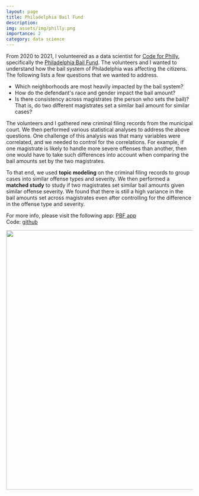 ```yaml
---
layout: page
title: Philadelphia Bail Fund
description: 
img: assets/img/philly.png
importance: 2
category: data science
---
```

From 2020 to 2021, I volunteered as a data scientist for <a href="https://codeforphilly.org/">Code for Philly</a>, specifically the <a href="https://www.phillybailfund.org/">Philadelphia Bail Fund</a>. The volunteers and I wanted to understand how the bail system of Philadelphia was affecting the citizens. The following lists a few questions that we wanted to address.

* Which neighborhoods are most heavily impacted by the bail system?
* How do the defendant's race and gender impact the bail amount?
* Is there consistency across magistrates (the person who sets the bail)? That is, do two different magistrates set a similar bail amount for similar cases? 

The volunteers and I gathered new criminal filing records from the municipal court. We then performed various statistical analyses to address the above questions. One challenge of this analysis was that many variables were correlated, and we needed to control for the correlations. For example, if one magistrate is likely to handle more severe offenses than another, then one would have to take such differences into account when comparing the bail amounts set by the two magistrates. 
 
To that end, we used **topic modeling** on the criminal filing records to group cases into similar offense types and severity. We then performed a **matched study** to study if two magistrates set similar bail amounts given similar offense severity. We found that there is still a high variance in the bail amounts set across magistrates even after controlling for the difference in the offense type and severity. 

For more info, please visit the following app: <a href="https://codeforphilly-pbf-analysis-app-hzafyl.streamlitapp.com/">PBF app</a>  
Code: <a href="https://github.com/CodeForPhilly/pbf-analysis">github</a>  

<p align="center">
  <img width="700" src="https://irisyoon.com/assets/img/pbf_magistrate.png">
</p>

